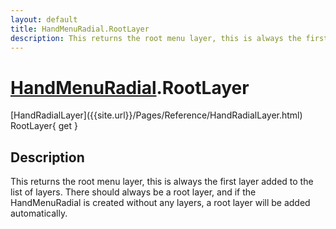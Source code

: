 ```yaml
---
layout: default
title: HandMenuRadial.RootLayer
description: This returns the root menu layer, this is always the first layer added to the list of layers. There should always be a root layer, and if the HandMenuRadial is created without any layers, a root layer will be added automatically.
---
```

# [HandMenuRadial]({{site.url}}/Pages/Reference/HandMenuRadial.html).RootLayer

<div class='signature' markdown='1'>
[HandRadialLayer]({{site.url}}/Pages/Reference/HandRadialLayer.html) RootLayer{ get }
</div>

## Description
This returns the root menu layer, this is always the first
layer added to the list of layers. There should always be a root
layer, and if the HandMenuRadial is created without any layers, a
root layer will be added automatically.

